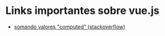 # Links importantes sobre vue.js

* <a href="https://stackoverflow.com/questions/48180028/how-to-sum-values-from-a-v-for-in-vuejs-from-a-computed-value" target="_blank"> somando valores "computed" (stackoverflow)</a>
